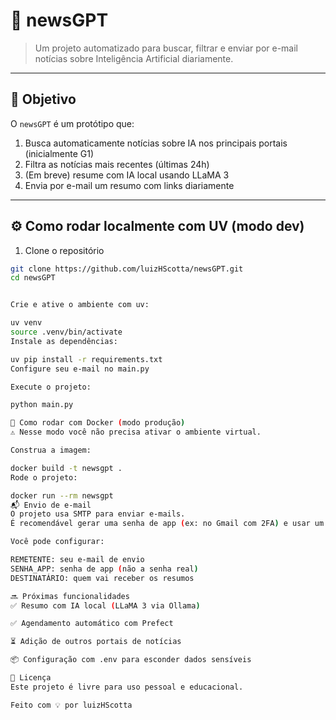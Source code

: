 # 🧠 newsGPT

> Um projeto automatizado para buscar, filtrar e enviar por e-mail notícias sobre Inteligência Artificial diariamente.

---

## 🚀 Objetivo

O `newsGPT` é um protótipo que:
1. Busca automaticamente notícias sobre IA nos principais portais (inicialmente G1)
2. Filtra as notícias mais recentes (últimas 24h)
3. (Em breve) resume com IA local usando LLaMA 3
4. Envia por e-mail um resumo com links diariamente

---

## ⚙️ Como rodar localmente com UV (modo dev)

1. Clone o repositório

```bash
git clone https://github.com/luizHScotta/newsGPT.git
cd newsGPT


Crie e ative o ambiente com uv:

uv venv
source .venv/bin/activate
Instale as dependências:

uv pip install -r requirements.txt
Configure seu e-mail no main.py

Execute o projeto:

python main.py

🐳 Como rodar com Docker (modo produção)
⚠️ Nesse modo você não precisa ativar o ambiente virtual.

Construa a imagem:

docker build -t newsgpt .
Rode o projeto:

docker run --rm newsgpt
📬 Envio de e-mail
O projeto usa SMTP para enviar e-mails.
É recomendável gerar uma senha de app (ex: no Gmail com 2FA) e usar um e-mail específico para o envio.

Você pode configurar:

REMETENTE: seu e-mail de envio
SENHA_APP: senha de app (não a senha real)
DESTINATÁRIO: quem vai receber os resumos

🔜 Próximas funcionalidades
✅ Resumo com IA local (LLaMA 3 via Ollama)

✅ Agendamento automático com Prefect

⏳ Adição de outros portais de notícias

📦 Configuração com .env para esconder dados sensíveis

📄 Licença
Este projeto é livre para uso pessoal e educacional.

Feito com 💡 por luizHScotta